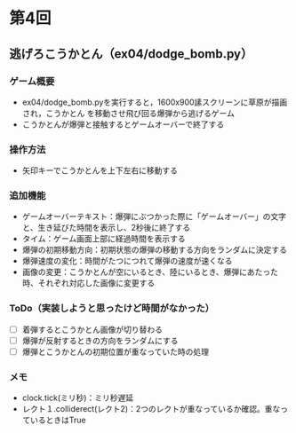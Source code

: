 # 第4回
## 逃げろこうかとん（ex04/dodge_bomb.py）
### ゲーム概要
- ex04/dodge_bomb.pyを実行すると，1600x900䛾スクリーンに草原が描画され，こうかとん
を移動させ飛び回る爆弾から逃げるゲーム
- こうかとんが爆弾と接触するとゲームオーバーで終了する
### 操作方法
- 矢印キーでこうかとんを上下左右に移動する
### 追加機能
- ゲームオーバーテキスト：爆弾にぶつかった際に「ゲームオーバー」の文字と、生き延びた時間を表示し、2秒後に終了する
- タイム：ゲーム画面上部に経過時間を表示する
- 爆弾の初期移動方向：初期状態の爆弾の移動する方向をランダムに決定する
- 爆弾速度の変化：時間がたつにつれて爆弾の速度が速くなる
- 画像の変更：こうかとんが空にいるとき、陸にいるとき、爆弾にあたった時、それぞれ対応した画像に変更する
### ToDo（実装しようと思ったけど時間がなかった）
- [ ] 着弾するとこうかとん画像が切り替わる
- [ ] 爆弾が反射するときの方向をランダムにする
- [ ] 爆弾とこうかとんの初期位置が重なっていた時の処理
### メモ
- clock.tick(ミリ秒)：ミリ秒遅延
- レクト１.colliderect(レクト2)：2つのレクトが重なっているか確認。重なっているときはTrue
